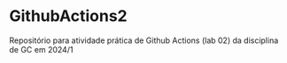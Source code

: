 # GithubActions2
Repositório para atividade prática de Github Actions (lab 02) da disciplina de GC em 2024/1
